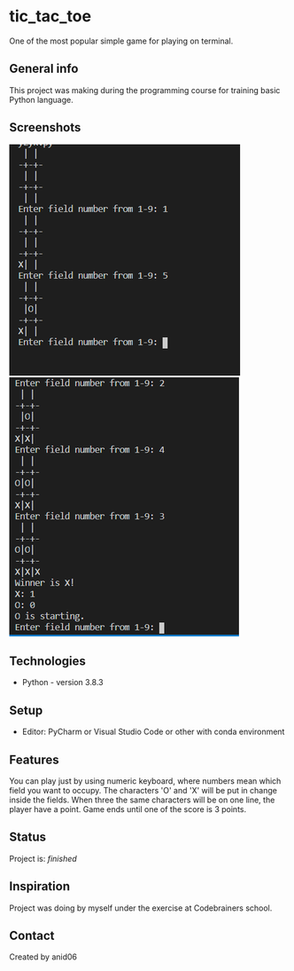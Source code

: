 # tic_tac_toe 
One of the most popular simple game for playing on terminal.

## General info
This project was making during the programming course for training basic Python language.

## Screenshots
![screenshots](/img/ttt1.PNG?raw=true)
![screenshots](/img/ttt2.PNG?raw=true)

## Technologies
* Python - version 3.8.3

## Setup
* Editor: PyCharm or Visual Studio Code or other with conda environment

## Features
You can play just by using numeric keyboard, where numbers mean which field you want to occupy. The characters 'O' and 'X' will be put in change inside the fields. When three the same characters will be on one line, the player have a point. Game ends until one of the score is 3 points.

## Status
Project is:  _finished_

## Inspiration
Project was doing by myself under the exercise at Codebrainers school.

## Contact
Created by anid06
